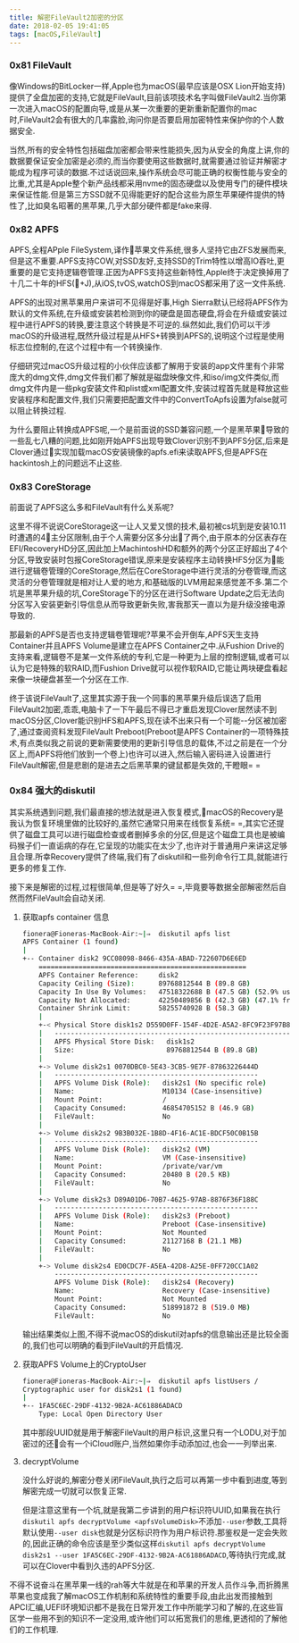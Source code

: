 ```yaml
---
title: 解密FileVault2加密的分区
date: 2018-02-05 19:41:05
tags: [macOS,FileVault]
---
```


### 0x81 FileVault

像Windows的BitLocker一样,Apple也为macOS(最早应该是OSX Lion开始支持)提供了全盘加密的支持,它就是FileVault,目前该项技术名字叫做FileVault2.当你第一次进入macOS的配置向导,或是从某一次重要的更新重新配置你的mac时,FileVault2会有很大的几率露脸,询问你是否要启用加密特性来保护你的个人数据安全.

当然,所有的安全特性包括磁盘加密都会带来性能损失,因为从安全的角度上讲,你的数据要保证安全加密是必须的,而当你要使用这些数据时,就需要通过验证并解密才能成为程序可读的数据.不过话说回来,操作系统会尽可能正确的权衡性能与安全的比重,尤其是Apple整个新产品线都采用nvme的固态硬盘以及使用专门的硬件模块来保证性能.但是第三方SSD就不见得能更好的配合这些为原生苹果硬件提供的特性了,比如臭名昭著的黑苹果,几乎大部分硬件都是fake来得.

### 0x82 APFS

APFS,全程APple FileSystem,译作苹果文件系统,很多人坚持它由ZFS发展而来,但是这不重要.APFS支持COW,对SSD友好,支持SSD的Trim特性以增高IO吞吐,更重要的是它支持逻辑卷管理.正因为APFS支持这些新特性,Apple终于决定换掉用了十几二十年的HFS(+J),从iOS,tvOS,watchOS到macOS都采用了这一文件系统.

APFS的出现对黑苹果用户来讲可不见得是好事,High Sierra默认已经将APFS作为默认的文件系统,在升级或安装若检测到你的硬盘是固态硬盘,将会在升级或安装过程中进行APFS的转换,要注意这个转换是不可逆的.纵然如此,我们仍可以干涉macOS的升级进程,既然升级过程是从HFS+转换到APFS的,说明这个过程是使用标志位控制的,在这个过程中有一个转换操作.

仔细研究过macOS升级过程的小伙伴应该都了解用于安装的app文件里有个非常庞大的dmg文件,dmg文件我们都了解就是磁盘映像文件,和iso/img文件类似,而dmg文件内是一些pkg安装文件和plist或xml配置文件,安装过程首先就是释放这些安装程序和配置文件,我们只需要把配置文件中的ConvertToApfs设置为false就可以阻止转换过程.

为什么要阻止转换成APFS呢,一个是前面说的SSD兼容问题,一个是黑苹果导致的一些乱七八糟的问题,比如刚开始APFS出现导致Clover识别不到APFS分区,后来是Clover通过实现加载macOS安装镜像的apfs.efi来读取APFS,但是APFS在hackintosh上的问题远不止这些.

### 0x83 CoreStorage

前面说了APFS这么多和FileVault有什么关系呢?

这里不得不说说CoreStorage这一让人又爱又恨的技术,最初被cs坑到是安装10.11时遭遇的4主分区限制,由于个人需要分区多分出了两个,由于原本的分区表存在EFI/RecoveryHD分区,因此加上MachintoshHD和额外的两个分区正好超出了4个分区,导致安装时包报CoreStorage错误,原来是安装程序主动转换HFS分区为能进行逻辑卷管理的CoreStorage,然后在CoreStorage中进行灵活的分卷管理,而这灵活的分卷管理就是相对让人爱的地方,和基础版的LVM用起来感觉差不多.第二个坑是黑苹果升级的坑,CoreStorage下的分区在进行Software Update之后无法向分区写入安装更新引导信息从而导致更新失败,害我那天一直以为是升级没接电源导致的.

那最新的APFS是否也支持逻辑卷管理呢?苹果不会开倒车,APFS天生支持Container并且APFS Volume是建立在APFS Container之中.从Fushion Drive的支持来看,逻辑卷不是某一文件系统的专利,它是一种更为上层的控制逻辑,或者可以认为它是特殊的软RAID,而Fushion Drive就可以视作软RAID,它能让两块硬盘看起来像一块硬盘甚至一个分区在工作.

终于该说FileVault了,这里其实源于我一个同事的黑苹果升级后误选了启用FileVault2加密,乖乖,电脑卡了一下午最后不得已才重启发现Clover居然读不到macOS分区,Clover能识别HFS和APFS,现在读不出来只有一个可能--分区被加密了,通过查阅资料发现FileVault Preboot(Preboot是APFS Container的一项特殊技术,有点类似我之前说的更新需要使用的更新引导信息的载体,不过之前是在一个分区上,而APFS将他们放到一个卷上)也许可以进入,然后输入密码进入设置进行FileVault解密,但是悲剧的是进去之后黑苹果的键鼠都是失效的,干瞪眼= =

### 0x84 强大的diskutil

其实系统遇到问题,我们最直接的想法就是进入恢复模式,macOS的Recovery是我认为恢复环境里做的比较好的,虽然它通常只用来在线恢复系统= =,其实它还提供了磁盘工具可以进行磁盘检查或者删掉多余的分区,但是这个磁盘工具也是被编码猴子们一直诟病的存在,它呈现的功能实在太少了,也许对于普通用户来讲这足够且合理.所幸Recovery提供了终端,我们有了diskutil和一些列命令行工具,就能进行更多的修复工作.

接下来是解密的过程,过程很简单,但是等了好久= =,毕竟要等数据全部解密然后自然而然FileVault会自动关闭.

1. 获取apfs container 信息

    ```Bash
    fionera@Fioneras-MacBook-Air:~|⇒  diskutil apfs list
    APFS Container (1 found)
    |
    +-- Container disk2 9CC08098-8466-435A-ABAD-722607D6E6ED
        ====================================================
        APFS Container Reference:     disk2
        Capacity Ceiling (Size):      89768812544 B (89.8 GB)
        Capacity In Use By Volumes:   47518322688 B (47.5 GB) (52.9% used)
        Capacity Not Allocated:       42250489856 B (42.3 GB) (47.1% free)
        Container Shrink Limit:       58255740928 B (58.3 GB)
        |
        +-< Physical Store disk1s2 D559D0FF-154F-4D2E-A5A2-8FC9F23F97B8
        |   -----------------------------------------------------------
        |   APFS Physical Store Disk:   disk1s2
        |   Size:                       89768812544 B (89.8 GB)
        |
        +-> Volume disk2s1 0070DBC0-5E43-3CB5-9E7F-87863226444D
        |   ---------------------------------------------------
        |   APFS Volume Disk (Role):   disk2s1 (No specific role)
        |   Name:                      M10134 (Case-insensitive)
        |   Mount Point:               /
        |   Capacity Consumed:         46854705152 B (46.9 GB)
        |   FileVault:                 No
        |
        +-> Volume disk2s2 9B3B032E-1B8D-4F16-AC1E-BDCF50C0B15B
        |   ---------------------------------------------------
        |   APFS Volume Disk (Role):   disk2s2 (VM)
        |   Name:                      VM (Case-insensitive)
        |   Mount Point:               /private/var/vm
        |   Capacity Consumed:         20480 B (20.5 KB)
        |   FileVault:                 No
        |
        +-> Volume disk2s3 D89A01D6-70B7-4625-97AB-8876F36F188C
        |   ---------------------------------------------------
        |   APFS Volume Disk (Role):   disk2s3 (Preboot)
        |   Name:                      Preboot (Case-insensitive)
        |   Mount Point:               Not Mounted
        |   Capacity Consumed:         21127168 B (21.1 MB)
        |   FileVault:                 No
        |
        +-> Volume disk2s4 ED0CDC7F-A5EA-42D8-A25E-0FF720CC1A02
            ---------------------------------------------------
            APFS Volume Disk (Role):   disk2s4 (Recovery)
            Name:                      Recovery (Case-insensitive)
            Mount Point:               Not Mounted
            Capacity Consumed:         518991872 B (519.0 MB)
            FileVault:                 No

    ```

    输出结果类似上图,不得不说macOS的diskutil对apfs的信息输出还是比较全面的,我们也可以明确的看到FileVault的开启情况.

1. 获取APFS Volume上的CryptoUser

    ```Bash
    fionera@Fioneras-MacBook-Air:~|⇒  diskutil apfs listUsers /
    Cryptographic user for disk2s1 (1 found)
    |
    +-- 1FA5C6EC-29DF-4132-9B2A-AC61886ADACD
        Type: Local Open Directory User
    ```

    其中那段UUID就是用于解密FileVault的用户标识,这里只有一个LODU,对于加密过的还会有一个iCloud账户,当然如果你手动添加过,也会一一列举出来.

1. decryptVolume

    没什么好说的,解密分卷关闭FileVault,执行之后可以再第一步中看到进度,等到解密完成一切就可以恢复正常.

    但是注意这里有一个坑,就是我第二步讲到的用户标识符UUID,如果我在执行`diskutil apfs decryptVolume <apfsVolumeDisk>`不添加`--user`参数,工具将默认使用`--user disk`也就是分区标识符作为用户标识符.那鉴权是一定会失败的,因此正确的命令应该是至少类似这样`diskutil apfs decryptVolume disk2s1 --user 1FA5C6EC-29DF-4132-9B2A-AC61886ADACD`,等待执行完成,就可以在Clover中看到久违的APFS分区.

不得不说奋斗在黑苹果一线的rah等大牛就是在和苹果的开发人员作斗争,而折腾黑苹果也变成我了解macOS工作机制和系统特性的重要手段,由此出发而接触到APCI汇编,UEFI环境知识都不是我在日常开发工作中所能学习和了解的,在这些盲区学一些用不到的知识不一定没用,或许他们可以拓宽我们的思维,更透彻的了解他们的工作机理.

